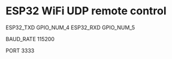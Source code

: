 # ESP32 WiFi UDP remote control

ESP32_TXD GPIO_NUM_4
ESP32_RXD GPIO_NUM_5

BAUD_RATE 115200

PORT 3333

